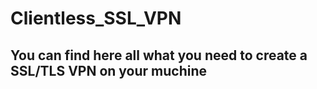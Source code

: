 # Clientless_SSL_VPN
## You can find here all what you need to create a SSL/TLS VPN on your muchine 
